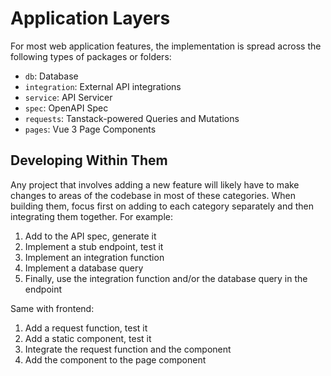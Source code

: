 # Application Layers

For most web application features, the implementation is spread across the following types of packages or folders:

- `db`: Database
- `integration`: External API integrations
- `service`: API Servicer
- `spec`: OpenAPI Spec
- `requests`: Tanstack-powered Queries and Mutations
- `pages`: Vue 3 Page Components

## Developing Within Them

Any project that involves adding a new feature will likely have to make changes to areas of the codebase in most of these categories. When building them, focus first on adding to each category separately and then integrating them together. For example:

1. Add to the API spec, generate it
2. Implement a stub endpoint, test it
3. Implement an integration function
4. Implement a database query
5. Finally, use the integration function and/or the database query in the endpoint

Same with frontend:

1. Add a request function, test it
2. Add a static component, test it
3. Integrate the request function and the component
4. Add the component to the page component
